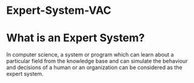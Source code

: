 # Expert-System-VAC

# What is an Expert System?

In computer science, a system or program which can learn about a particular field from the knowledge base and can simulate the behaviour and decisions of a human or an organization can be considered as the expert system.
